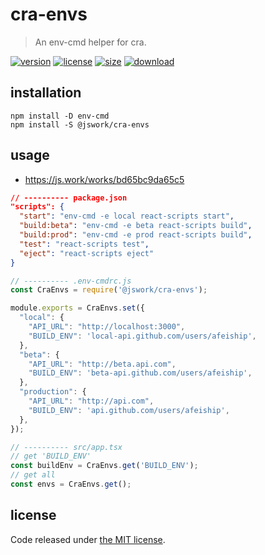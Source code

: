 # cra-envs
> An env-cmd helper for cra.

[![version][version-image]][version-url]
[![license][license-image]][license-url]
[![size][size-image]][size-url]
[![download][download-image]][download-url]

## installation
```shell
npm install -D env-cmd
npm install -S @jswork/cra-envs
```

## usage
- https://js.work/works/bd65bc9da65c5

```json
// ---------- package.json
"scripts": {
  "start": "env-cmd -e local react-scripts start",
  "build:beta": "env-cmd -e beta react-scripts build",
  "build:prod": "env-cmd -e prod react-scripts build",
  "test": "react-scripts test",
  "eject": "react-scripts eject"
}
```

```js
// ---------- .env-cmdrc.js
const CraEnvs = require('@jswork/cra-envs');

module.exports = CraEnvs.set({
  "local": {
    "API_URL": "http://localhost:3000",
    "BUILD_ENV": 'local-api.github.com/users/afeiship',
  },
  "beta": {
    "API_URL": "http://beta.api.com",
    "BUILD_ENV": 'beta-api.github.com/users/afeiship',
  },
  "production": {
    "API_URL": "http://api.com",
    "BUILD_ENV": 'api.github.com/users/afeiship',
  },
});

// ---------- src/app.tsx
// get 'BUILD_ENV'
const buildEnv = CraEnvs.get('BUILD_ENV');
// get all
const envs = CraEnvs.get();
```

## license
Code released under [the MIT license](https://github.com/afeiship/cra-envs/blob/master/LICENSE.txt).

[version-image]: https://img.shields.io/npm/v/@jswork/cra-envs
[version-url]: https://npmjs.org/package/@jswork/cra-envs

[license-image]: https://img.shields.io/npm/l/@jswork/cra-envs
[license-url]: https://github.com/afeiship/cra-envs/blob/master/LICENSE.txt

[size-image]: https://img.shields.io/bundlephobia/minzip/@jswork/cra-envs
[size-url]: https://github.com/afeiship/cra-envs/blob/master/dist/cra-envs.min.js

[download-image]: https://img.shields.io/npm/dm/@jswork/cra-envs
[download-url]: https://www.npmjs.com/package/@jswork/cra-envs
